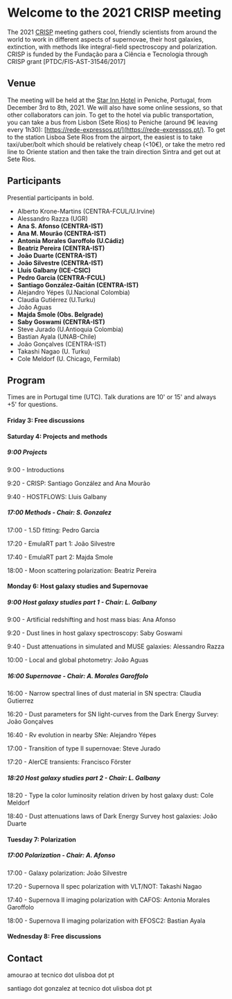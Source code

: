 # Welcome to the 2021 CRISP meeting

The 2021 [CRISP](https://sn-crisp.github.io/CRISP/) meeting gathers cool, friendly scientists from around the world to work in different aspects of supernovae, their host galaxies, extinction, with methods like integral-field spectroscopy and polarization. CRISP is funded by the Fundação para a
Ciência e Tecnologia through CRISP grant [PTDC/FIS-AST-31546/2017]

## Venue

The meeting will be held at the [Star Inn Hotel](https://www.hotelstarinn.com/peniche/) in Peniche, Portugal, from December 3rd to 8th, 2021. We will also have some online sessions, so that other collaborators can join. To get to the hotel via public transportation, you can take a bus from Lisbon (Sete Rios) to Peniche (around 9€ leaving every 1h30): [https://rede-expressos.pt/](https://rede-expressos.pt/). To get to the station Lisboa Sete Rios from the airport, the easiest is to take taxi/uber/bolt which should be relatively cheap (<10€), or take the metro red line to Oriente station and then take the train direction Sintra and get out at Sete Rios.

## Participants 
Presential participants in bold.
- Alberto Krone-Martins (CENTRA-FCUL/U.Irvine)
- Alessandro Razza (UGR)
- **Ana S. Afonso (CENTRA-IST)**
- **Ana M. Mourão (CENTRA-IST)**
- **Antonia Morales Garoffolo (U.Cádiz)**
- **Beatriz Pereira (CENTRA-IST)**
- **João Duarte (CENTRA-IST)**
- **João Silvestre (CENTRA-IST)**
- **Lluís Galbany (ICE-CSIC)**
- **Pedro Garcia (CENTRA-FCUL)**
- **Santiago González-Gaitán (CENTRA-IST)**
- Alejandro Yépes (U.Nacional Colombia)
- Claudia Gutiérrez (U.Turku)
- João Aguas
- **Majda Smole (Obs. Belgrade)**
- **Saby Goswami (CENTRA-IST)**
- Steve Jurado (U.Antioquia Colombia)
- Bastian Ayala (UNAB-Chile)
- João Gonçalves (CENTRA-IST)
- Takashi Nagao (U. Turku)
- Cole Meldorf (U. Chicago, Fermilab)

## Program 
Times are in Portugal time (UTC). Talk durations are 10' or 15' and always +5' for questions. 

#### Friday 3: Free discussions

#### Saturday 4: Projects and methods

##### 9:00 Projects

9:00 - Introductions

9:20 - CRISP: Santiago González and Ana Mourão

9:40 - HOSTFLOWS: Lluis Galbany

##### 17:00 Methods - Chair: S. Gonzalez

17:00 - 1.5D fitting: Pedro Garcia

17:20 - EmulaRT part 1: João Silvestre

17:40 - EmulaRT part 2: Majda Smole

18:00 - Moon scattering polarization: Beatriz Pereira

#### Monday 6: Host galaxy studies and Supernovae

##### 9:00 Host galaxy studies part 1 - Chair: L. Galbany

9:00 - Artificial redshifting and host mass bias: Ana Afonso

9:20 - Dust lines in host galaxy spectroscopy: Saby Goswami 

9:40 - Dust attenuations in simulated and MUSE galaxies: Alessandro Razza

10:00 - Local and global photometry: João Aguas

##### 16:00 Supernovae - Chair: A. Morales Garoffolo

16:00 - Narrow spectral lines of dust material in SN spectra: Claudia Gutierrez

16:20 - Dust parameters for SN light-curves from the Dark Energy Survey: João Gonçalves

16:40 - Rv evolution in nearby SNe: Alejandro Yépes

17:00 - Transition of type II supernovae: Steve Jurado

17:20 - AlerCE transients: Francisco Förster

##### 18:20 Host galaxy studies part 2 - Chair: L. Galbany

18:20 - Type Ia color luminosity relation driven by host galaxy dust: Cole Meldorf

18:40 - Dust attenuations laws of Dark Energy Survey host galaxies: João Duarte

#### Tuesday 7: Polarization 

##### 17:00 Polarization - Chair: A. Afonso

17:00 - Galaxy polarization: João Silvestre

17:20 - Supernova II spec polarization with VLT/NOT: Takashi Nagao

17:40 - Supernova II imaging polarization with CAFOS: Antonia Morales Garoffolo

18:00 - Supernova II imaging polarization with EFOSC2: Bastian Ayala

#### Wednesday 8: Free discussions

## Contact

amourao at tecnico dot ulisboa dot pt

santiago dot gonzalez at tecnico dot ulisboa dot pt
